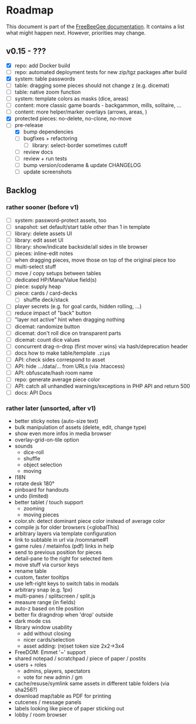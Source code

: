 # Roadmap

This document is part of the [FreeBeeGee documentation](DOCS.md). It contains a list what might happen next. However, priorities may change.

## v0.15 - ???

* [X] repo: add Docker build
* [ ] repo: automated deployment tests for new zip/tgz packages after build
* [X] system: table passwords
* [ ] table: dragging some pieces should not change z (e.g. dicemat)
* [ ] table: native zoom function
* [ ] system: template colors as masks (dice, areas)
* [ ] content: more classic game boards - backgammon, mills, solitaire, ...
* [ ] content: more helper/marker overlays (arrows, areas, )
* [X] protected pieces: no-delete, no-clone, no-move
* [ ] pre-release
  * [X] bump dependencies
  * [ ] bugfixes + refactoring
    * [ ] library: select-border sometimes cutoff
  * [ ] review docs
  * [ ] review + run tests
  * [ ] bump version/codename & update CHANGELOG
  * [ ] update screenshots

## Backlog

### rather sooner (before v1)

* [ ] system: password-protect assets, too
* [ ] snapshot: set default/start table other than 1 in template
* [ ] library: delete assets UI
* [ ] library: edit asset UI
* [ ] library: show/indicate backside/all sides in tile browser
* [ ] pieces: inline-edit notes
* [ ] when dragging pieces, move those on top of the original piece too
* [ ] multi-select stuff
* [ ] move / copy setups between tables
* [ ] dedicated HP/Mana/Value field(s)
* [ ] piece: supply heap
* [ ] piece: cards / card-decks
  * [ ] shuffle deck/stack
* [ ] player secrets (e.g. for goal cards, hidden rolling, ...)
* [ ] reduce impact of "back" button
* [ ] "layer not active" hint when dragging nothing
* [ ] dicemat: randomize button
* [ ] dicemat: don't roll dice on transparent parts
* [ ] dicemat: count dice values
* [ ] concurrent drag-n-drop (first mover wins) via hash/deprecation header
* [ ] docs how to make table/template `.zip`s
* [ ] API: check sides correspond to asset
* [ ] API: hide .../data/... from URLs (via .htaccess)
* [ ] API: obfuscate/hash room name
* [ ] repo: generate average piece color
* [ ] API: catch all unhandled warnings/exceptions in PHP API and return 500
* [ ] docs: API Docs

### rather later (unsorted, after v1)

* better sticky notes (auto-size text)
* bulk manipulation of assets (delete, edit, change type)
* show even more infos in media browser
* overlay-grid-on-tile option
* sounds
  * dice-roll
  * shuffle
  * object selection
  * moving
* I18N
* rotate desk 180°
* pinboard for handouts
* undo (limited)
* better tablet / touch support
  * zooming
  * moving pieces
* color.sh: detect dominant piece color instead of average color
* compile js for older browsers (<globalThis)
* arbitrary layers via template configuration
* link to subtable in url via /roomname#1
* game rules / metainfos (pdf) links in help
* send to previous position for pieces
* detail-pane to the right for selected item
* move stuff via cursor keys
* rename table
* custom, faster tooltips
* use left-right keys to switch tabs in modals
* arbitrary snap (e.g. 1px)
* multi-panes / splitscreen / split.js
* measure range (in fields)
* auto-z based on tile position
* better fix dragndrop when 'drop' outside
* dark mode css
* library window usability
  * add without closing
  * nicer cards/selection
  * asset adding: (re)set token size 2x2->3x4
* FreeDOM: Emmet '~' support
* shared notepad / scratchpad / piece of paper / postits
* users + roles
  * admins, players, spectators
  * vote for new admin / gm
* cache/resuse/symlink same assets in different table folders (via sha256?)
* download map/table as PDF for printing
* cutcenes / message panels
* labels looking like piece of paper sticking out
* lobby / room browser
